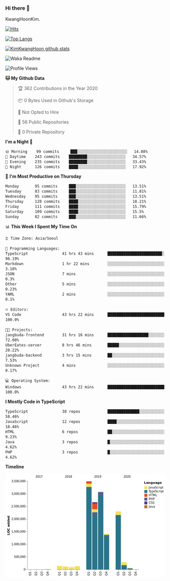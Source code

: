 ### Hi there 👋

KwangHoonKim.

[![Hits](https://hits.seeyoufarm.com/api/count/incr/badge.svg?url=https%3A%2F%2Fgithub.com%2Frhkdgns95)](https://hits.seeyoufarm.com)  

[![Top Langs](https://github-readme-stats.vercel.app/api/top-langs/?username=rhkdgns95&layout=compact)](https://github.com/anuraghazra/github-readme-stats)   

[![KimKwangHoon github stats](https://github-readme-stats.vercel.app/api?username=rhkdgns95&show_icons=true)](https://github.com/anuraghazra/github-readme-stats)  



<!--
**rhkdgns95/rhkdgns95** is a ✨ _special_ ✨ repository because its `README.md` (this file) appears on your GitHub profile.

Here are some ideas to get you started:

- 🔭 I’m currently working on ...
- 🌱 I’m currently learning ...
- 👯 I’m looking to collaborate on ...
- 🤔 I’m looking for help with ...
- 💬 Ask me about ...
- 📫 How to reach me: ...
- 😄 Pronouns: ...
- ⚡ Fun fact: ...
-->



![Waka Readme](https://github.com/rhkdgns95/rhkdgns95/workflows/Waka%20Readme/badge.svg)
<!--START_SECTION:waka-->
![Profile Views](http://img.shields.io/badge/Profile%20Views-39-blue)

**🐱 My Github Data** 

> 🏆 362 Contributions in the Year 2020
 > 
> 📦 0 Bytes Used in Github's Storage 
 > 
> 🚫 Not Opted to Hire
 > 
> 📜 56 Public Repositories
 > 
> 🔑 0 Private Repository 
 > 
**I'm a Night 🦉** 

```text
🌞 Morning    99 commits     ███░░░░░░░░░░░░░░░░░░░░░░   14.08% 
🌆 Daytime    243 commits    ████████░░░░░░░░░░░░░░░░░   34.57% 
🌃 Evening    235 commits    ████████░░░░░░░░░░░░░░░░░   33.43% 
🌙 Night      126 commits    ████░░░░░░░░░░░░░░░░░░░░░   17.92%

```
📅 **I'm Most Productive on Thursday** 

```text
Monday       95 commits     ███░░░░░░░░░░░░░░░░░░░░░░   13.51% 
Tuesday      83 commits     ███░░░░░░░░░░░░░░░░░░░░░░   11.81% 
Wednesday    95 commits     ███░░░░░░░░░░░░░░░░░░░░░░   13.51% 
Thursday     128 commits    ████░░░░░░░░░░░░░░░░░░░░░   18.21% 
Friday       111 commits    ████░░░░░░░░░░░░░░░░░░░░░   15.79% 
Saturday     109 commits    ████░░░░░░░░░░░░░░░░░░░░░   15.5% 
Sunday       82 commits     ███░░░░░░░░░░░░░░░░░░░░░░   11.66%

```


📊 **This Week I Spent My Time On** 

```text
⌚︎ Time Zone: Asia/Seoul

💬 Programming Languages: 
TypeScript               41 hrs 43 mins      ████████████████████████░   96.19% 
Markdown                 1 hr 22 mins        ░░░░░░░░░░░░░░░░░░░░░░░░░   3.18% 
JSON                     7 mins              ░░░░░░░░░░░░░░░░░░░░░░░░░   0.3% 
Other                    5 mins              ░░░░░░░░░░░░░░░░░░░░░░░░░   0.23% 
YAML                     2 mins              ░░░░░░░░░░░░░░░░░░░░░░░░░   0.1%

🔥 Editors: 
VS Code                  43 hrs 22 mins      █████████████████████████   100.0%

🐱‍💻 Projects: 
jangbuda-frontend        31 hrs 16 mins      ██████████████████░░░░░░░   72.08% 
UberEates-server         8 hrs 46 mins       █████░░░░░░░░░░░░░░░░░░░░   20.22% 
jangbuda-backend         3 hrs 15 mins       ██░░░░░░░░░░░░░░░░░░░░░░░   7.53% 
Unknown Project          4 mins              ░░░░░░░░░░░░░░░░░░░░░░░░░   0.17%

💻 Operating System: 
Windows                  43 hrs 22 mins      █████████████████████████   100.0%

```

**I Mostly Code in TypeScript** 

```text
TypeScript               38 repos            ██████████████░░░░░░░░░░░   58.46% 
JavaScript               12 repos            ████░░░░░░░░░░░░░░░░░░░░░   18.46% 
HTML                     6 repos             ██░░░░░░░░░░░░░░░░░░░░░░░   9.23% 
Java                     3 repos             █░░░░░░░░░░░░░░░░░░░░░░░░   4.62% 
PHP                      3 repos             █░░░░░░░░░░░░░░░░░░░░░░░░   4.62%

```


**Timeline**

![Chart not found](https://github.com/rhkdgns95/rhkdgns95/blob/master/charts/bar_graph.png) 


<!--END_SECTION:waka-->
